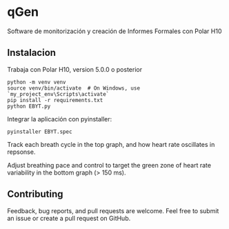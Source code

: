 # qGen

Software de monitorización y creación de Informes Formales con Polar H10

## Instalacion

Trabaja con Polar H10, version 5.0.0 o posterior
    
    python -m venv venv
    source venv/bin/activate  # On Windows, use `my_project_env\Scripts\activate`
    pip install -r requirements.txt
    python EBYT.py 

Integrar la aplicación con pyinstaller:

    pyinstaller EBYT.spec

Track each breath cycle in the top graph, and how heart rate oscillates in repsonse.

Adjust breathing pace and control to target the green zone of heart rate variability in the bottom graph (> 150 ms).

## Contributing
Feedback, bug reports, and pull requests are welcome. Feel free to submit an issue or create a pull request on GitHub.
